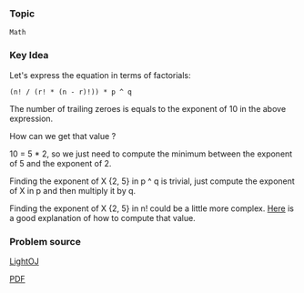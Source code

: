 
### Topic

    Math


### Key Idea

Let's express the equation in terms of factorials:

    (n! / (r! * (n - r)!)) * p ^ q

The number of trailing zeroes is equals to the exponent of 10 in the above expression.

How can we get that value ?

10 = 5 * 2, so we just need to compute the minimum between the exponent of 5 and the exponent of 2.

Finding the exponent of X {2, 5} in p ^ q is trivial, just compute the exponent of X in p and then
multiply it by q.

Finding the exponent of X {2, 5} in n! could be a little more complex.
[Here](http://math.stackexchange.com/questions/141196/highest-power-of-a-prime-p-dividing-n)
is a good explanation of how to compute that value.


### Problem source

[LightOJ](http://lightoj.com/volume_showproblem.php?problem=1090)

[PDF](http://lightoj.com/volume_showproblem.php?problem=1090&language=english&type=pdf)
